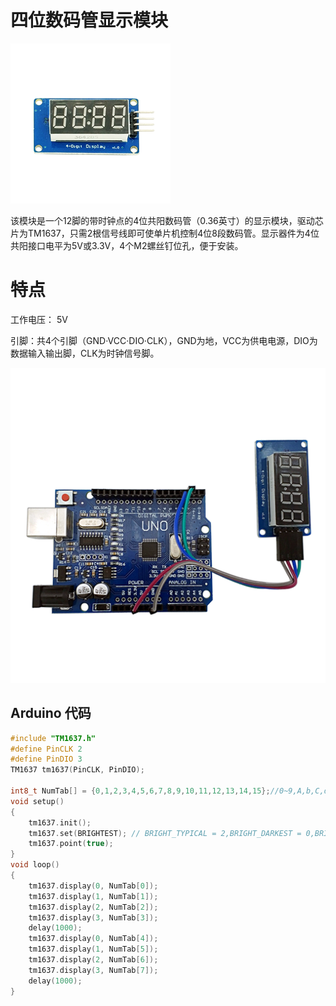 # 四位数码管显示模块

![](/assets/4weishuma.png)

该模块是一个12脚的带时钟点的4位共阳数码管（0.36英寸）的显示模块，驱动芯片为TM1637，只需2根信号线即可使单片机控制4位8段数码管。显示器件为4位共阳接口电平为5V或3.3V，4个M2螺丝钉位孔，便于安装。

# 特点

工作电压： 5V

引脚：共4个引脚（GND·VCC·DIO·CLK），GND为地，VCC为供电电源，DIO为数据输入输出脚，CLK为时钟信号脚。

![](/assets/4位数码管连接.png)

## Arduino 代码

```cpp
#include "TM1637.h"
#define PinCLK 2
#define PinDIO 3
TM1637 tm1637(PinCLK, PinDIO);

int8_t NumTab[] = {0,1,2,3,4,5,6,7,8,9,10,11,12,13,14,15};//0~9,A,b,C,d,E,F
void setup()
{
    tm1637.init();
    tm1637.set(BRIGHTEST); // BRIGHT_TYPICAL = 2,BRIGHT_DARKEST = 0,BRIGHTEST = 7;
    tm1637.point(true);
}
void loop()
{
    tm1637.display(0, NumTab[0]);
    tm1637.display(1, NumTab[1]);
    tm1637.display(2, NumTab[2]);
    tm1637.display(3, NumTab[3]);
    delay(1000);
    tm1637.display(0, NumTab[4]);
    tm1637.display(1, NumTab[5]);
    tm1637.display(2, NumTab[6]);
    tm1637.display(3, NumTab[7]);
    delay(1000);
}
```



